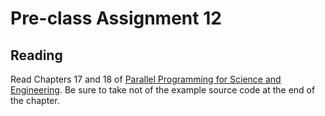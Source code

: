 # Pre-class Assignment 12

## Reading

Read Chapters 17 and 18 of [Parallel Programming for Science and Engineering](../assets/EijkhoutParallelProgramming.pdf). Be sure to take not of the example source code at the end of the chapter.

<!-- ## Review

1. In the `#questions` channel of the course Slack, post at least one question about the reading. If someone has already posted your question, you may instead "upvote" that question by reacting to it with a "thumbs up" or other appropriate reaction emoji. 

## Exercises

Complete Exercises 14.1 and 14.2 and answer the questions posed.

## What to turn-in

Commit your code and answers to the questions, as a plain text, markdown document, or pdf to your assignment repo _before the start of class_. -->